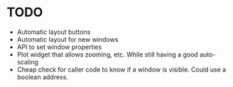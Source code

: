 #  TODO
 
- Automatic layout buttons
- Automatic layout for new windows
- API to set window properties
- Plot widget that allows zooming, etc. While still having a good auto-scaling
- Cheap check for caller code to know if a window is visible. Could use a boolean address.
